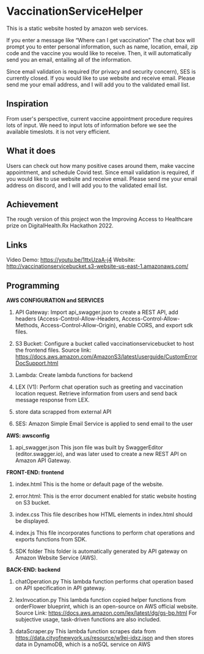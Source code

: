 # VaccinationServiceHelper
This is a static website hosted by amazon web services. 

If you enter a message like “Where can I get vaccination”
The chat box will prompt you to enter personal information, such as name, location, email, zip code and the vaccine you would like to receive. Then, it will automatically send you an email, entailing all of the information. 

Since email validation is required (for privacy and security concern), SES is currently closed. If you would like to use website and receive email. Please send me your email address, and I will add you to the validated email list. 

## Inspiration
From user's perspective, current vaccine appointment procedure requires lots of input. We need to input lots of information before we see the available timeslots. it is not very efficient.

## What it does
Users can check out how many positive cases around them, make vaccine appointment, and schedule Covid test. Since email validation is required, if you would like to use website and receive email. Please send me your email address on discord, and I will add you to the validated email list. 

## Achievement
The rough version of this project won the Improving Access to Healthcare prize on DigitalHealth.Rx Hackathon 2022.

## Links
Video Demo: https://youtu.be/1ttxUzaA-j4
Website: http://vaccinationservicebucket.s3-website-us-east-1.amazonaws.com/


## Programming
**AWS CONFIGURATION and SERVICES**
1. API Gateway: Import api_swagger.json to create a REST API, add headers (Access-Control-Allow-Headers, Access-Control-Allow-Methods, Access-Control-Allow-Origin), enable CORS, and export sdk files. 

2. S3 Bucket: Configure a bucket called vaccinationservicebucket to host the frontend files. Source link: https://docs.aws.amazon.com/AmazonS3/latest/userguide/CustomErrorDocSupport.html

3. Lambda: Create lambda functions for backend

4. LEX (V1): Perform chat operation such as greeting and vaccination location request. Retrieve information from users and send back message response from LEX. 

5. store data scrapped from external API

6. SES: Amazon Simple Email Service is applied to send email to the user
 
 
**AWS: awsconfig**
1. api_swagger.json
This json file was built by SwaggerEditor (editor.swagger.io), and was later used to create a new REST API on Amazon API Gateway.


**FRONT-END: frontend**
1. index.html
This is the home or default page of the website.

2. error.html:
This is the error document enabled for static website hosting on S3 bucket. 

3. index.css
This file describes how HTML elements in index.html should be displayed.

4. index.js
This file incorporates functions to perform chat operations and exports functions from SDK.

5. SDK folder
This folder is automatically generated by API gateway on Amazon Website Service (AWS). 


**BACK-END: backend**
1. chatOperation.py
This lambda function performs chat operation based on API specification in API gateway. 

2. lexInvocation.py
This lambda function copied helper functions from orderFlower blueprint, which is an open-source on AWS official website. Source Link: https://docs.aws.amazon.com/lex/latest/dg/gs-bp.html
For subjective usage, task-driven functions are also included.  

3. dataScraper.py
This lambda function scrapes data from https://data.cityofnewyork.us/resource/w9ei-idxz.json and then stores data in DynamoDB, which is a noSQL service on AWS




